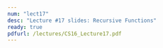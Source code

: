 ```yaml
---
num: "lect17"
desc: "Lecture #17 slides: Recursive Functions"
ready: true
pdfurl: /lectures/CS16_Lecture17.pdf
---
```

